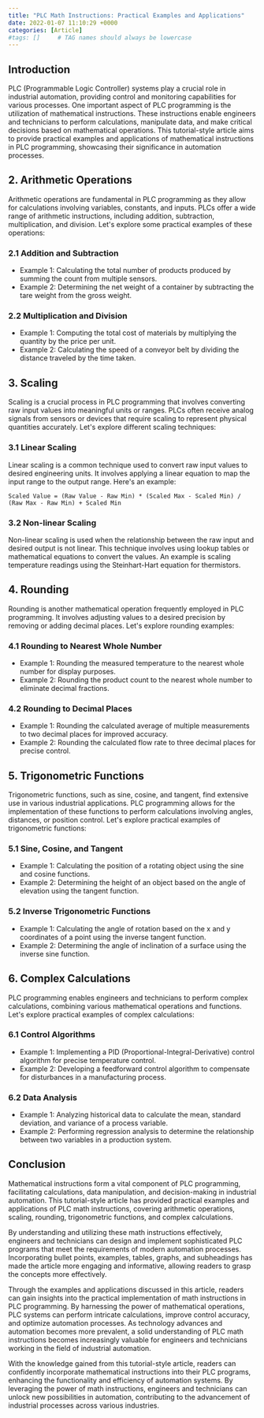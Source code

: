 ```yaml
---
title: "PLC Math Instructions: Practical Examples and Applications"
date: 2022-01-07 11:10:29 +0000
categories: [Article]
#tags: []     # TAG names should always be lowercase
---
```


## Introduction

PLC (Programmable Logic Controller) systems play a crucial role in industrial automation, providing control and monitoring capabilities for various processes. One important aspect of PLC programming is the utilization of mathematical instructions. These instructions enable engineers and technicians to perform calculations, manipulate data, and make critical decisions based on mathematical operations. This tutorial-style article aims to provide practical examples and applications of mathematical instructions in PLC programming, showcasing their significance in automation processes.

## 2. Arithmetic Operations

Arithmetic operations are fundamental in PLC programming as they allow for calculations involving variables, constants, and inputs. PLCs offer a wide range of arithmetic instructions, including addition, subtraction, multiplication, and division. Let's explore some practical examples of these operations:

### 2.1 Addition and Subtraction

- Example 1: Calculating the total number of products produced by summing the count from multiple sensors.
- Example 2: Determining the net weight of a container by subtracting the tare weight from the gross weight.

### 2.2 Multiplication and Division

- Example 1: Computing the total cost of materials by multiplying the quantity by the price per unit.
- Example 2: Calculating the speed of a conveyor belt by dividing the distance traveled by the time taken.

## 3. Scaling

Scaling is a crucial process in PLC programming that involves converting raw input values into meaningful units or ranges. PLCs often receive analog signals from sensors or devices that require scaling to represent physical quantities accurately. Let's explore different scaling techniques:

### 3.1 Linear Scaling

Linear scaling is a common technique used to convert raw input values to desired engineering units. It involves applying a linear equation to map the input range to the output range. Here's an example:

```
Scaled Value = (Raw Value - Raw Min) * (Scaled Max - Scaled Min) / (Raw Max - Raw Min) + Scaled Min
```

### 3.2 Non-linear Scaling

Non-linear scaling is used when the relationship between the raw input and desired output is not linear. This technique involves using lookup tables or mathematical equations to convert the values. An example is scaling temperature readings using the Steinhart-Hart equation for thermistors.

## 4. Rounding

Rounding is another mathematical operation frequently employed in PLC programming. It involves adjusting values to a desired precision by removing or adding decimal places. Let's explore rounding examples:

### 4.1 Rounding to Nearest Whole Number

- Example 1: Rounding the measured temperature to the nearest whole number for display purposes.
- Example 2: Rounding the product count to the nearest whole number to eliminate decimal fractions.

### 4.2 Rounding to Decimal Places

- Example 1: Rounding the calculated average of multiple measurements to two decimal places for improved accuracy.
- Example 2: Rounding the calculated flow rate to three decimal places for precise control.

## 5. Trigonometric Functions

Trigonometric functions, such as sine, cosine, and tangent, find extensive use in various industrial applications. PLC programming allows for the implementation of these functions to perform calculations involving angles, distances, or position control. Let's explore practical examples of trigonometric functions:

### 5.1 Sine, Cosine, and Tangent

- Example 1: Calculating the position of a rotating object using the sine and cosine functions.
- Example 2: Determining the height of an object based on the angle of elevation using the tangent function.

### 5.2 Inverse Trigonometric Functions

- Example 1: Calculating the angle of rotation based on the x and y coordinates of a point using the inverse tangent function.
- Example 2: Determining the angle of inclination of a surface using the inverse sine function.

## 6. Complex Calculations

PLC programming enables engineers and technicians to perform complex calculations, combining various mathematical operations and functions. Let's explore practical examples of complex calculations:
### 6.1 Control Algorithms 

- Example 1: Implementing a PID (Proportional-Integral-Derivative) control algorithm for precise temperature control.
- Example 2: Developing a feedforward control algorithm to compensate for disturbances in a manufacturing process.

### 6.2 Data Analysis 

- Example 1: Analyzing historical data to calculate the mean, standard deviation, and variance of a process variable.
- Example 2: Performing regression analysis to determine the relationship between two variables in a production system.

## Conclusion 

Mathematical instructions form a vital component of PLC programming, facilitating calculations, data manipulation, and decision-making in industrial automation. This tutorial-style article has provided practical examples and applications of PLC math instructions, covering arithmetic operations, scaling, rounding, trigonometric functions, and complex calculations.

By understanding and utilizing these math instructions effectively, engineers and technicians can design and implement sophisticated PLC programs that meet the requirements of modern automation processes. Incorporating bullet points, examples, tables, graphs, and subheadings has made the article more engaging and informative, allowing readers to grasp the concepts more effectively.

Through the examples and applications discussed in this article, readers can gain insights into the practical implementation of math instructions in PLC programming. By harnessing the power of mathematical operations, PLC systems can perform intricate calculations, improve control accuracy, and optimize automation processes. As technology advances and automation becomes more prevalent, a solid understanding of PLC math instructions becomes increasingly valuable for engineers and technicians working in the field of industrial automation.

With the knowledge gained from this tutorial-style article, readers can confidently incorporate mathematical instructions into their PLC programs, enhancing the functionality and efficiency of automation systems. By leveraging the power of math instructions, engineers and technicians can unlock new possibilities in automation, contributing to the advancement of industrial processes across various industries.